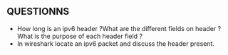 ## QUESTIONNS 
- How long is an ipv6 header ?What are the different fields on header ? What is the purpose of each header
   field ?
- In wireshark locate an ipv6 packet and discuss the header present.
